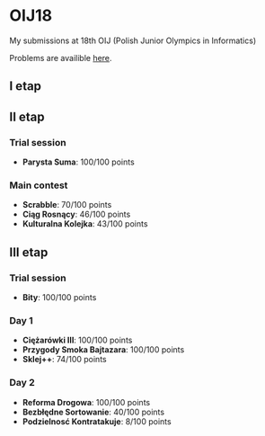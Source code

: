 # OIJ18
My submissions at 18th OIJ (Polish Junior Olympics in Informatics)

Problems are availible [here](https://szkopul.edu.pl/task_archive/oig/#problemgroups-18). 

## I etap
## II etap
### Trial session
  - **Parysta Suma**: 100/100 points
### Main contest
  - **Scrabble**: 70/100 points
  - **Ciąg Rosnący**: 46/100 points
  - **Kulturalna Kolejka**: 43/100 points
## III etap 
### Trial session
  - **Bity**: 100/100 points
### Day 1
  - **Ciężarówki III**: 100/100 points
  - **Przygody Smoka Bajtazara**: 100/100 points
  - **Sklej++**: 74/100 points
### Day 2
  - **Reforma Drogowa**: 100/100 points
  - **Bezbłędne Sortowanie**: 40/100 points
  - **Podzielnosć Kontratakuje**: 8/100 points
